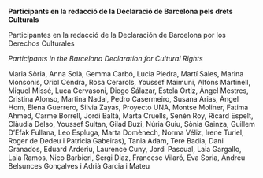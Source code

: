 **Participants en la redacció de la Declaració de Barcelona pels drets Culturals**

Participantes en la redacció de la Declaración de Barcelona por los Derechos Culturales

_Participants in the Barcelona Declaration for Cultural Rights_



Maria Sòria, 
Anna Solà,
Gemma Carbó,
Lucia Piedra,
Martí Sales,
Marina Monsonis,
Oriol Cendra,
Rosa Cerarols, 
Youssef Maimuni,
Alfons Martinell,
Miquel Missé,
Luca Gervasoni,
Diego Sálazar,
Estela Ortiz,
Àngel Mestres,
Cristina Alonso,
Martina Nadal,
Pedro Casermeiro,
Susana Arias,
Àngel Hom,
Elena Guerrero,
Silvia Zayas,
Proyecto UNA,
Montse Moliner,
Fatima Ahmed,
Carme Borrell,
Jordi Baltà,
Marta Cruells,
Senén Roy,
Ricard Espelt,
Clàudia Delso,
Youssef Sultan,
Gilad Buzi,
Núria Guiu,
Sònia Gainza,
Guillem D’Efak Fullana,
Leo Espluga,
Marta Domènech,
Norma Véliz,
Irene Turiel,
Roger de Dedeu i Patricia Gabeiras),
Tania Adam,
Tere Badia,
Dani Granados,
Eduard Arderiu,
Laurence Cuny,
Jordi Pascual,
Laia Gargallo,
Laia Ramos, 
Nico Barbieri,
Sergi Diaz,
Francesc Vilaró,
Eva Soria,
Andreu Belsunces Gonçalves i 
Adrià Garcia i Mateu
